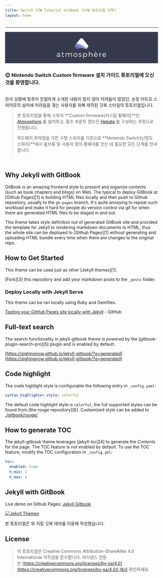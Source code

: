 ```yaml
---
title: Switch CFW Tutorial GitBook (CFW 튜토리얼 깃북)
layout: home
---
```


---

![atmosphere.png](assets/images/index/480418a92aaf116ecc55c59f04e763ace5c065b7.png)

### 😊 Nintendo Switch Custom firmware 설치 가이드 튜토리얼에 오신것을 환영합니다.

<br>한국 상황에 맞추어 친절하게 소개된 내용이 많지 않아 어려움이 많았던, 순정 아트모 스피어로의 설치에 어려움을 겪는 사용자를 위해 제작된 깃북 스타일의 튜토리얼입니다.

> 본 튜토리얼을 통해 스위치 **Custom firmware(커스텀 펌웨어)**인 [Atmosphere](https://github.com/Atmosphere-NX/Atmosphere) 를 설치하고, 필수 프론트 엔드인 [Hekate](https://github.com/CTCaer/hekate) 를 구성하는 과정으로 진행됩니다.
>
> 하드웨어 취약점을 가진 구형 스위치를 기준으로 **Nintendo Switch(닌텐도 스위치)**에서 홈브류 및 사용자 정의 펌웨어를 얻는 데 필요한 모든 단계를 안내합니다.

<br>

## Why Jekyll with GitBook

GitBook is an amazing frontend style to present and organize contents (such as book chapters
and blogs) on Web. The typical to deploy GitBook at [Github Pages][1]
is building HTML files locally and then push to Github repository, usually to the `gh-pages`
branch. It's quite annoying to repeat such workload and make it hard for people do version
control via git for when there are generated HTML files to be staged in and out.

This theme takes style definition out of generated GitBook site and provided the template
for Jekyll to rendering markdown documents to HTML, thus the whole site can be deployed
to [Github Pages][1] without generating and uploading HTML bundle every time when there are
changes to the original repo.

## How to Get Started

This theme can be used just as other [Jekyll themes][1].

[Fork][3] this repository and add your markdown posts to the `_posts` folder.

### Deploy Locally with Jekyll Serve

This theme can be ran locally using Ruby and Gemfiles.

[Testing your GitHub Pages site locally with Jekyll](https://docs.github.com/en/pages/setting-up-a-github-pages-site-with-jekyll/testing-your-github-pages-site-locally-with-jekyll) - GitHub

## Full-text search

The search functionality in jekyll-gitbook theme is powered by the [gitbook-plugin-search-pro][5] plugin and is enabled by default.

[https://sighingnow.github.io/jekyll-gitbook/?q=generated](https://sighingnow.github.io/jekyll-gitbook/?q=generated)

## Code highlight

The code highlight style is configurable the following entry in `_config.yaml`:

```yaml
syntax_highlighter_style: colorful
```

The default code highlight style is `colorful`, the full supported styles can be found from [the rouge repository][6]. Customized
style can be added to [./gitbook/rouge/](./gitbook/rouge/).

## How to generate TOC

The jekyll-gitbook theme leverages [jekyll-toc][4] to generate the _Contents_ for the page.
The TOC feature is not enabled by default. To use the TOC feature, modify the TOC
configuration in `_config.yml`:

```yaml
toc:
  enabled: true
  h_min: 1
  h_max: 3
```

## Jekyll with GitBook

Live demo on Github Pages: [Jekyll Gitbook](https://sighingnow.github.io/jekyll-gitbook)

[![Jekyll Themes](https://img.shields.io/badge/featured%20on-JekyllThemes-red.svg)](https://jekyll-themes.com/jekyll-gitbook/)

본 튜토리얼은 위 지킬 깃북 테마를 이용해 작성했습니다.

## License

> 이 튜토리얼은 Creative Commons Attribution-ShareAlike 4.0 International 저작권을 준수합니다. 라이센스 전문은 [https://creativecommons.org/licenses/by-sa/4.0](https://creativecommons.org/licenses/by-sa/4.0/) 에서 확인하세요.
